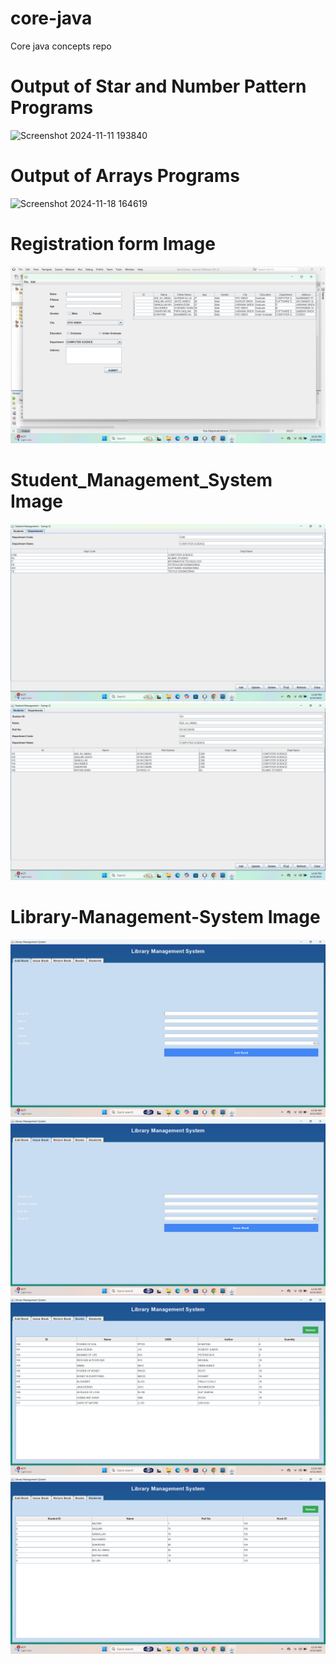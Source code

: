 # core-java
 Core java concepts repo
# Output of Star and Number Pattern Programs
![Screenshot 2024-11-11 193840](https://github.com/user-attachments/assets/2d9ee6c0-db2b-4a6c-9a1d-05a4b26896c5)
# Output of Arrays Programs 
![Screenshot 2024-11-18 164619](https://github.com/user-attachments/assets/89fc3dea-2e34-478e-9461-be3f06d40540)
# Registration form Image
![image alt](https://github.com/AdilAli007/core-java/blob/b7ad502340a6009f0ff4a66dc886943044320fbc/Screenshot%20(6).png)
# Student_Management_System Image
![image alt](https://github.com/AdilAli007/core-java/blob/0e7889951f5fab78a9d888a08f6616ffce9233ba/Screenshot%20(8).png)
![image alt](https://github.com/AdilAli007/core-java/blob/7ce9cc863f7e37465a4770876ffaa1674139e365/Screenshot%20(7).png)
# Library-Management-System Image
![image alt](https://github.com/AdilAli007/core-java/blob/726ceca6969ddbb486b071fc95e8a5352dac3812/Screenshot%20(9).png)
![image alt](https://github.com/AdilAli007/core-java/blob/8edd2f3cdefc28b2df91bb6c02b0f675be3123ba/Screenshot%20(10).png)
![image alt](https://github.com/AdilAli007/core-java/blob/212a9a45990eab44832dae8f47bb73b78adce937/Screenshot%20(11).png)
![image alt](https://github.com/AdilAli007/core-java/blob/66af16c8d13c2e7233006df438f58d73aa5b35ce/Screenshot%20(12).png)
